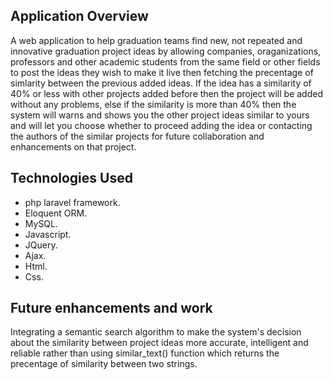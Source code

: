 ## Application Overview

A web application to help graduation teams find new, not repeated and innovative graduation project ideas by allowing companies, oraganizations, professors and other academic students from the same field or other fields to post the ideas they wish to make it live then fetching the precentage of simlarity between the previous added ideas. If the idea has a similarity of 40% or less with other projects added before then the project will be added without any problems, else if the similarity is more than 40% then the system will warns and shows you the other project ideas similar to yours and will let you choose whether to proceed adding the idea or contacting the authors of the similar projects for future collaboration and enhancements on that project.

## Technologies Used

* php laravel framework.</br>
* Eloquent ORM.</br>
* MySQL.</br>
* Javascript.</br>
* JQuery.</br>
* Ajax.</br>
* Html.</br>
* Css.

## Future enhancements and work

Integrating a semantic search algorithm to make the system's decision about the similarity between project ideas more accurate, intelligent and reliable rather than using similar_text() function which 
returns the precentage of similarity between two strings.
